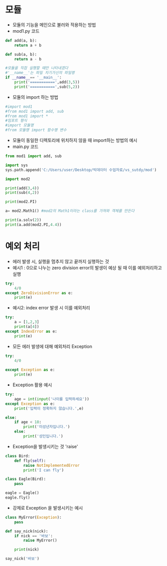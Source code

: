 # 모듈

- 모듈의 기능을 메인으로 불러와 적용하는 방법
- mod1.py 코드

```python
def add(a, b):
    return a + b

def sub(a, b):
    return a - b

#모듈을 직접 실행할 때만 나타내겠다
#'__name__'는 파일 자기가신의 파일명
if __name__== '__main__':
    print('===========',add(3,5))
    print('===========',sub(5,2))
```



- 모듈의 import 하는 방법

```python
#import mod1
#from mod1 import add, sub
#from mod1 import *
#임포트 형식
#import 모듈명
#from 모듈명 import 함수명 변수
```



- 모듈이 동일한 디렉토리에 위치하지 않을 때 import하는 방법의 예시
- main.py 코드

```python
from mod1 import add, sub

import sys
sys.path.append('C:/Users/user/Desktop/빅데이터 수업자료/vs_sutdy/mod')

import mod2

print(add(3,4))
print(sub(4,2))

print(mod2.PI)

a= mod2.Math1() #mod2의 Math1이라는 class를 가져와 객체를 만든다

print(a.solv(2))
print(a.add(mod2.PI,4.4))
```



# 예외 처리

- 에러 발생 시,  실행을 멈추지 않고 끝까지 실행하는 것
- 예시1 : 0으로 나누는 zero division error의 발생이 예상 될 때 이를 예외처리하고 실행

```python
try:
    4/0
except ZeroDivisionError as e:
    print(e)
```



- 예시2: index error 발생 시 이를 예외처리

```python
try:
    a = [1,2,3]
    print(a[4])
except IndexError as e:
    print(e)
```



- 모든 에러 발생에 대해 예외처리 Exception

```python
try:
    4/0
    
except Exception as e:
    print(e)
```



- Exception 활용 예시

```python
try:
    age = int(input('나이를 입력하세요'))
except Exception as e:
    print('입력이 정확하지 않습니다.',e)

else:
    if age < 18:
        print('미성년자입니다.')
    else:
        print('성인입니다.')
```



- Exception을 발생시키는 것 'raise'

```python
class Bird:
    def fly(self):
        raise NotImplementedError
        print('I can fly')

class Eagle(Bird):
    pass

eagle = Eagle()
eagle.fly()
```



- 강제로 Exception 을 발생시키는 예시

```python
class MyError(Exception):
    pass

def say_nick(nick):
    if nick == '바보':
        raise MyError()

    print(nick)

say_nick('바보')
```

